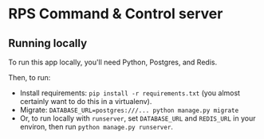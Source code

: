 # RPS Command & Control server

## Running locally

To run this app locally, you'll need Python, Postgres, and Redis.

Then, to run:

- Install requirements: `pip install -r requirements.txt` (you almost certainly want to do this in a virtualenv).
- Migrate: `DATABASE_URL=postgres:///... python manage.py migrate`
- Or, to run locally with `runserver`, set `DATABASE_URL` and `REDIS_URL` in your environ, then run `python manage.py runserver`.
